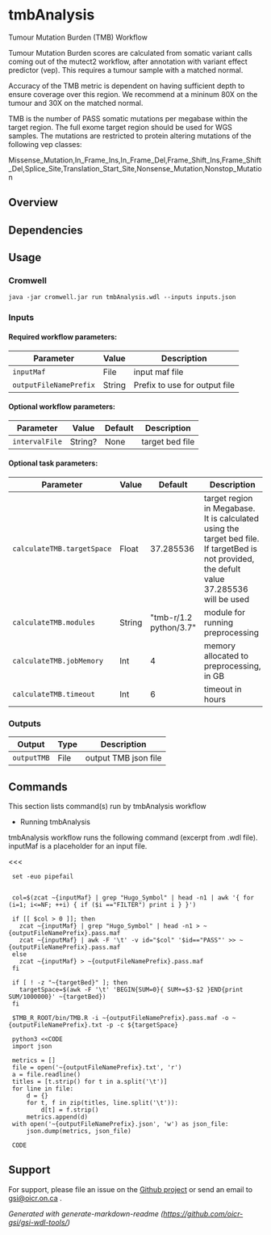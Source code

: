 # tmbAnalysis

Tumour Mutation Burden (TMB) Workflow

Tumour Mutation Burden scores are calculated from somatic variant calls coming out of the mutect2 workflow, after annotation with variant effect predictor (vep).  This requires a tumour sample with a matched normal.

Accuracy of the TMB metric is dependent on having sufficient depth to ensure coverage over this region. We recommend at a mininum 80X on the tumour and 30X on the matched normal.

TMB is the number of PASS somatic mutations per megabase within the target region.  The full exome target region should be used for WGS samples. The mutations are restricted to protein altering mutations of the following vep classes:

Missense_Mutation,In_Frame_Ins,In_Frame_Del,Frame_Shift_Ins,Frame_Shift_Del,Splice_Site,Translation_Start_Site,Nonsense_Mutation,Nonstop_Mutation

## Overview

## Dependencies



## Usage

### Cromwell
```
java -jar cromwell.jar run tmbAnalysis.wdl --inputs inputs.json
```

### Inputs

#### Required workflow parameters:
Parameter|Value|Description
---|---|---
`inputMaf`|File|input maf file
`outputFileNamePrefix`|String|Prefix to use for output file


#### Optional workflow parameters:
Parameter|Value|Default|Description
---|---|---|---
`intervalFile`|String?|None|target bed file


#### Optional task parameters:
Parameter|Value|Default|Description
---|---|---|---
`calculateTMB.targetSpace`|Float|37.285536|target region in Megabase. It is calculated using the target bed file. If targetBed is not provided, the defult value 37.285536 will be used
`calculateTMB.modules`|String|"tmb-r/1.2 python/3.7"|module for running preprocessing
`calculateTMB.jobMemory`|Int|4|memory allocated to preprocessing, in GB
`calculateTMB.timeout`|Int|6|timeout in hours


### Outputs

Output | Type | Description
---|---|---
`outputTMB`|File|output TMB json file


## Commands
 This section lists command(s) run by tmbAnalysis workflow
 
 * Running tmbAnalysis
 
 tmbAnalysis workflow runs the following command (excerpt from .wdl file). inputMaf is a placeholder for an input file.
 
 <<<
 
     set -euo pipefail
 
 
     col=$(zcat ~{inputMaf} | grep "Hugo_Symbol" | head -n1 | awk '{ for (i=1; i<=NF; ++i) { if ($i =="FILTER") print i } }')
     
     if [[ $col > 0 ]]; then
       zcat ~{inputMaf} | grep "Hugo_Symbol" | head -n1 > ~{outputFileNamePrefix}.pass.maf
       zcat ~{inputMaf} | awk -F '\t' -v id="$col" '$id=="PASS"' >> ~{outputFileNamePrefix}.pass.maf
     else
       zcat ~{inputMaf} > ~{outputFileNamePrefix}.pass.maf
     fi
 
     if [ ! -z "~{targetBed}" ]; then
       targetSpace=$(awk -F '\t' 'BEGIN{SUM=0}{ SUM+=$3-$2 }END{print SUM/1000000}' ~{targetBed})
     fi
 
     $TMB_R_ROOT/bin/TMB.R -i ~{outputFileNamePrefix}.pass.maf -o ~{outputFileNamePrefix}.txt -p -c ${targetSpace}
 
     python3 <<CODE
     import json
 
     metrics = []
     file = open('~{outputFileNamePrefix}.txt', 'r')
     a = file.readline()
     titles = [t.strip() for t in a.split('\t')]
     for line in file:
         d = {}
         for t, f in zip(titles, line.split('\t')):
             d[t] = f.strip()
         metrics.append(d)
     with open('~{outputFileNamePrefix}.json', 'w') as json_file:
         json.dump(metrics, json_file)
 
     CODE
 
   >>>
 ## Support

For support, please file an issue on the [Github project](https://github.com/oicr-gsi) or send an email to gsi@oicr.on.ca .

_Generated with generate-markdown-readme (https://github.com/oicr-gsi/gsi-wdl-tools/)_
